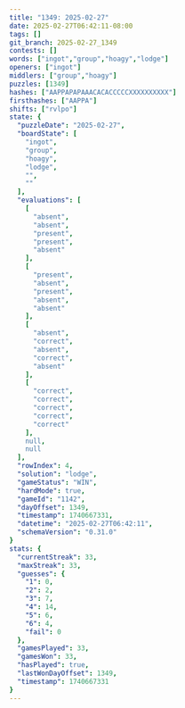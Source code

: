 ```yaml
---
title: "1349: 2025-02-27"
date: 2025-02-27T06:42:11-08:00
tags: []
git_branch: 2025-02-27_1349
contests: []
words: ["ingot","group","hoagy","lodge"]
openers: ["ingot"]
middlers: ["group","hoagy"]
puzzles: [1349]
hashes: ["AAPPAPAPAAACACACCCCCXXXXXXXXXX"]
firsthashes: ["AAPPA"]
shifts: ["rvlpo"]
state: {
  "puzzleDate": "2025-02-27",
  "boardState": [
    "ingot",
    "group",
    "hoagy",
    "lodge",
    "",
    ""
  ],
  "evaluations": [
    [
      "absent",
      "absent",
      "present",
      "present",
      "absent"
    ],
    [
      "present",
      "absent",
      "present",
      "absent",
      "absent"
    ],
    [
      "absent",
      "correct",
      "absent",
      "correct",
      "absent"
    ],
    [
      "correct",
      "correct",
      "correct",
      "correct",
      "correct"
    ],
    null,
    null
  ],
  "rowIndex": 4,
  "solution": "lodge",
  "gameStatus": "WIN",
  "hardMode": true,
  "gameId": "1142",
  "dayOffset": 1349,
  "timestamp": 1740667331,
  "datetime": "2025-02-27T06:42:11",
  "schemaVersion": "0.31.0"
}
stats: {
  "currentStreak": 33,
  "maxStreak": 33,
  "guesses": {
    "1": 0,
    "2": 2,
    "3": 7,
    "4": 14,
    "5": 6,
    "6": 4,
    "fail": 0
  },
  "gamesPlayed": 33,
  "gamesWon": 33,
  "hasPlayed": true,
  "lastWonDayOffset": 1349,
  "timestamp": 1740667331
}
---
```

<!-- more -->
